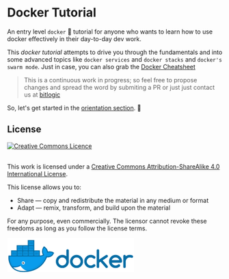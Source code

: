 # Docker Tutorial

An entry level `docker` 🐳 tutorial for anyone who wants to learn how to use docker effectively in their day-to-day dev work. 

This *docker tutorial* attempts to drive you through the fundamentals and into some advanced topics like `docker services` and  `docker stacks` and `docker's swarm mode`. Just in case, you can also grab the [Docker Cheatsheet](https://github.com/bitlogic/hello-docker/tree/master/docker-cheatsheet.md)


> This is a continuous work in progress; so feel free to propose changes and spread the word by submiting a PR or just just contact us at [bitlogic](https://bitlogic.io)

So, let's get started in the [orientation section](https://github.com/bitlogic/hello-docker/tree/master/0-orientation). :punch:


## License

<a rel="license" href="http://creativecommons.org/licenses/by-sa/4.0/"><img alt="Creative Commons Licence" style="border-width:0" src="https://i.creativecommons.org/l/by-sa/4.0/88x31.png" /></a>

<br />This work is licensed under a <a rel="license" href="http://creativecommons.org/licenses/by-sa/4.0/">Creative Commons Attribution-ShareAlike 4.0 International License</a>.

This license allows you to:

* Share — copy and redistribute the material in any medium or format
* Adapt — remix, transform, and build upon the material

For any purpose, even commercially. The licensor cannot revoke these freedoms as long as you follow the license terms.


![Docker Small](./0-orientation/horizontal_small.png)
